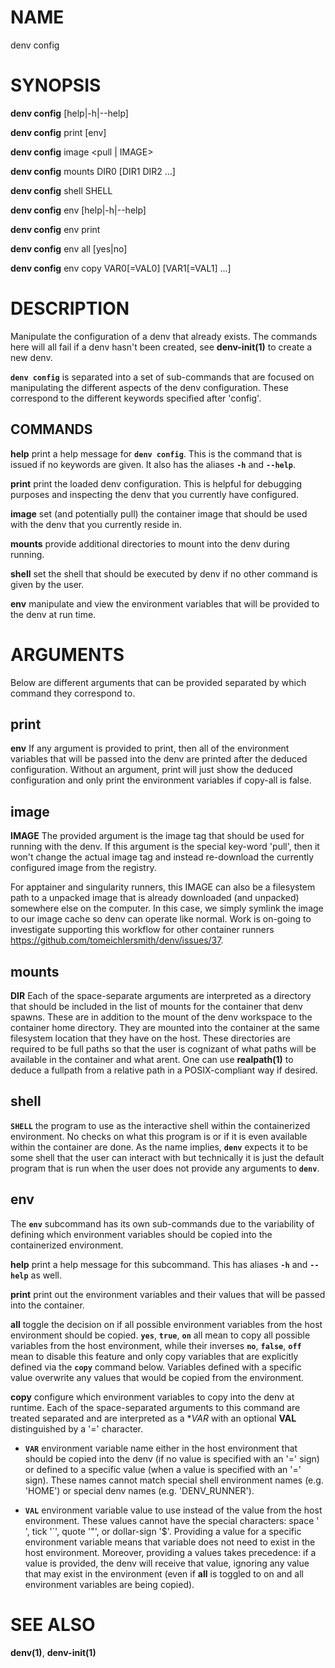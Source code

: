 # NAME

denv config

# SYNOPSIS

**denv config** [help|-h|--help]

**denv config** print \[env\]

**denv config** image <pull | IMAGE>

**denv config** mounts DIR0 [DIR1 DIR2 ...]

**denv config** shell SHELL

**denv config** env [help|-h|--help]

**denv config** env print

**denv config** env all [yes|no]

**denv config** env copy VAR0[=VAL0] [VAR1[=VAL1] ...]

# DESCRIPTION

Manipulate the configuration of a denv that already exists.
The commands here will all fail if a denv hasn't been created,
see **denv-init(1)** to create a new denv.

**`denv config`** is separated into a set of sub-commands that
are focused on manipulating the different aspects of the denv
configuration. These correspond to the different keywords specified
after 'config'.

## COMMANDS

**help** print a help message for **`denv config`**. This is the command that is issued
         if no keywords are given. It also has the aliases **`-h`** and **`--help`**.

**print** print the loaded denv configuration. This is helpful for debugging purposes and
          inspecting the denv that you currently have configured.

**image** set (and potentially pull) the container image that should be used with the denv
          that you currently reside in.

**mounts** provide additional directories to mount into the denv during running.

**shell** set the shell that should be executed by denv if no other command is given by the user.

**env** manipulate and view the environment variables that will be provided to the denv at run time.

# ARGUMENTS

Below are different arguments that can be provided separated by which command they correspond to.

## print

**env** If any argument is provided to print, then all of the environment variables that will be passed into
        the denv are printed after the deduced configuration. Without an argument, print will just show the
        deduced configuration and only print the environment variables if copy-all is false.

## image

**IMAGE** The provided argument is the image tag that should be used for running with the denv. If this argument
          is the special key-word 'pull', then it won't change the actual image tag and instead re-download the
          currently configured image from the registry.

For apptainer and singularity runners, this IMAGE can also be a filesystem path to a unpacked image that is
already downloaded (and unpacked) somewhere else on the computer. In this case, we simply symlink the image
to our image cache so denv can operate like normal. Work is on-going to investigate supporting this workflow
for other container runners <https://github.com/tomeichlersmith/denv/issues/37>.

## mounts

**DIR** Each of the space-separate arguments are interpreted as a directory that should be included in the list
        of mounts for the container that denv spawns. These are in addition to the mount of the denv workspace
        to the container home directory. They are mounted into the container at the same filesystem location that
        they have on the host. These directories are required to be full paths so that the user is cognizant 
        of what paths will be available in the container and what arent.
        One can use **realpath(1)** to deduce a fullpath from a relative path in a POSIX-compliant way if desired.

## shell

**`SHELL`** the program to use as the interactive shell within the containerized environment.
            No checks on what this program is or if it is even available within the container are done.
            As the name implies, **`denv`** expects it to be some shell that the user can interact with
            but technically it is just the default program that is run when the user does not provide
            any arguments to **`denv`**.

## env

The **`env`** subcommand has its own sub-commands due to the variability of defining which environment
variables should be copied into the containerized environment.

**help** print a help message for this subcommand. This has aliases **`-h`** and **`--help`** as well.

**print** print out the environment variables and their values that will be passed into the container.

**all** toggle the decision on if all possible environment variables from the host environment should be copied.
        **`yes`**, **`true`**, **`on`** all mean to copy all possible variables from the host environment, while
        their inverses **`no`**, **`false`**, **`off`** mean to disable this feature and only copy variables that
        are explicitly defined via the **`copy`** command below. Variables defined with a specific value overwrite
        any values that would be copied from the environment.

**copy** configure which environment variables to copy into the denv at runtime. Each of the space-separated
        arguments to this command are treated separated and are interpreted as a **VAR* with an optional **VAL**
        distinguished by a '=' character.

- **`VAR`** environment variable name either in the host environment that should be copied into the denv
        (if no value is specified with an '=' sign) or defined to a specific value (when a value
        is specified with an '=' sign). These names cannot match special shell environment
        names (e.g. 'HOME') or special denv names (e.g. 'DENV_RUNNER').

- **`VAL`** environment variable value to use instead of the value from the host environment.
        These values cannot have the special characters:
        space \' \', tick \'`\', quote \'"\', or dollar-sign \'$\'.
        Providing a value for a specific environment variable means that variable does not need
        to exist in the host environment. Moreover, providing a values takes precedence: if a value
        is provided, the denv will receive that value, ignoring any value that may exist in the environment
        (even if **all** is toggled to on and all environment variables are being copied).

# SEE ALSO

**denv(1)**, **denv-init(1)**

